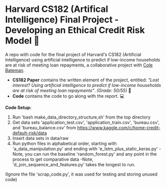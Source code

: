 # Harvard CS182 (Artifical Intelligence) Final Project - Developing an Ethical Credit Risk Model  :robot:
A repo with code for the final project of Harvard's CS182 (Artificial Intelligence) using artificial intelligence to predict if low-income households are at risk of meeting loan repayments, a collaborative project with [Cole Bateman](https://www.linkedin.com/in/cole-bateman/).

* **CS182 Paper** contains the written element of the project, entitled: *"Lost interest? Using artificial intelligence to predict if low-income households are at risk of meeting loan repayments"*. *(Grade: 50/55)*  :bank:
* **Code** contains the code to go along with the report.  :computer:



**Code Setup:**

1. Run 'bash make_data_directory_structure,sh' from the top directory
2. Get data sets 'application_test.csv', 'application_train.csv', 'bureau.csv', and 
   'bureau_balance.csv' from https://www.kaggle.com/c/home-credit-default-risk/data
3. Insert data sets in data/raw
4. Run python files in alphabetical order, starting with 'a_data_manipulation.py' and 
   ending with 'e_lstm_plus_static_keras.py'
		-Note, you can run the baseline 'random_forest.py' and any point in the process 
		 to get comparative data
		-Note, 'd_join_sequence_and_features.py' takes the longest to run.

(Ignore the file 'scrap_code.py', it was used for testing and storing unused code)
